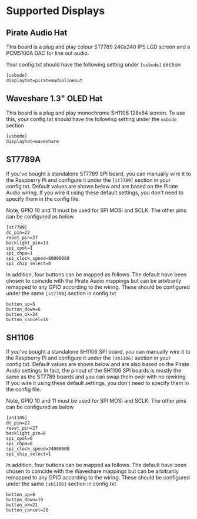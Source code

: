 # Supported Displays

## Pirate Audio Hat
This board is a plug and play colour ST7789 240x240 IPS LCD screen and a PCM5100A DAC for line out audio.

Your config.txt should have the following setting under `[usbode]` section

```
[usbode]
displayhat=pirateaudiolineout
```

## Waveshare 1.3" OLED Hat
This board is a plug and play monochrome SH1106 128x64 screen. To use this, your config.txt should have the following setting under the `usbode` section

```
[usbode]
displayhat=waveshare
```

## ST7789A
If you've bought a standalone ST7789 SPI board, you can manually wire it to the Raspberry Pi and configure it under the `[st7789]` section in your config.txt. Default values are shown below and are based on the Pirate Audio wiring. If you wire it using these default settings, you don't need to specify them in the config file.

Note, GPIO 10 and 11 must be used for SPI MOSI and SCLK. The other pins can be configured as below

```
[st7789]
dc_pin=22
reset_pin=27
backlight_pin=13
spi_cpol=1
spi_chpa=1
spi_clock_speed=80000000
spi_chip_select=0
```

In addition, four buttons can be mapped as follows. The default have been chosen to coincide with the Pirate Audio mappings but can be arbitrarily remapped to any GPIO according to the wiring. These should be configured under the same `[st7789]` section in config.txt

```
button_up=5
button_down=6
button_ok=24
button_cancel=16
```

## SH1106
If you've bought a standalone SH1106 SPI board, you can manually wire it to the Raspberry Pi and configure it under the `[sh1106]` section in your config.txt. Default values are shown below and are also based on the Pirate Audio settings. In fact, the pinout of the SH1106 SPI boards is mostly the same as the ST7789 boards and you can swap them over with no rewiring. If you wire it using these default settings, you don't need to specify them in the config file.

Note, GPIO 10 and 11 must be used for SPI MOSI and SCLK. The other pins can be configured as below

```
[sh1106]
dc_pin=22
reset_pin=27
backlight_pin=0
spi_cpol=0
spi_chpa=0
spi_clock_speed=24000000
spi_chip_select=1
```

In addition, four buttons can be mapped as follows. The default have been chosen to coincide with the Waveshare mappings but can be arbitrarily remapped to any GPIO according to the wiring. These should be configured under the same `[sh1106]` section in config.txt

```
button_up=6
button_down=19
button_ok=21
button_cancel=20
```

